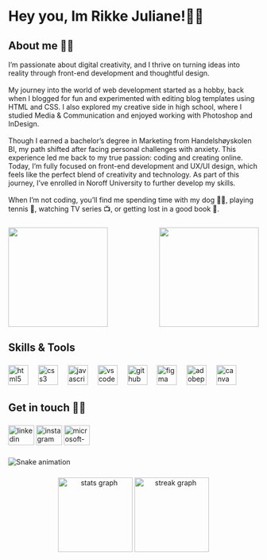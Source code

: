 # Hey you, Im Rikke Juliane!👋🏼

## About me 👸🏽  
<p align="left">I’m passionate about digital creativity, and I thrive on turning ideas into reality through front-end development and thoughtful design. <br><br>My journey into the world of web development started as a hobby, back when I blogged for fun and experimented with editing blog templates using HTML and CSS. I also explored my creative side in high school, where I studied Media & Communication and enjoyed working with Photoshop and InDesign.<br><br>Though I earned a bachelor’s degree in Marketing from Handelshøyskolen BI, my path shifted after facing personal challenges with anxiety. This experience led me back to my true passion: coding and creating online. Today, I’m fully focused on front-end development and UX/UI design, which feels like the perfect blend of creativity and technology. As part of this journey, I’ve enrolled in Noroff University to further develop my skills. <br><br>When I’m not coding, you’ll find me spending time with my dog 🐕‍🦺, playing tennis 🎾, watching TV series 📺, or getting lost in a good book 📖.</p>

###

<img align="right" height="200" src="https://i.postimg.cc/SKRgfyFJ/DALL-E-2024-10-03-21-01-50-A-cartoon-version-of-a-girl-coding-in-a-cozy-darker-room-with-her-hai.webp"  />

###

<img align="left" height="200" src="https://i.postimg.cc/8PfXqkjW/Design-uten-navn.png"  />

###

<br clear="both">

<h2 align="left">Skills & Tools</h2>

###

<div align="left">
  <img src="https://cdn.jsdelivr.net/gh/devicons/devicon/icons/html5/html5-original.svg" height="40" alt="html5 logo"  />
  <img width="12" />
  <img src="https://cdn.jsdelivr.net/gh/devicons/devicon/icons/css3/css3-original.svg" height="40" alt="css3 logo"  />
  <img width="12" />
  <img src="https://cdn.jsdelivr.net/gh/devicons/devicon/icons/javascript/javascript-original.svg" height="40" alt="javascript logo"  />
  <img width="12" />
  <img src="https://cdn.jsdelivr.net/gh/devicons/devicon/icons/vscode/vscode-original.svg" height="40" alt="vscode logo"  />
  <img width="12" />
  <img src="https://skillicons.dev/icons?i=github" height="40" alt="github logo"  />
  <img width="12" />
  <img src="https://cdn.jsdelivr.net/gh/devicons/devicon/icons/figma/figma-original.svg" height="40" alt="figma logo"  />
  <img width="12" />
  <img src="https://skillicons.dev/icons?i=ps" height="40" alt="adobephotoshop logo"  />
  <img width="12" />
  <img src="https://cdn.jsdelivr.net/gh/devicons/devicon/icons/canva/canva-original.svg" height="40" alt="canva logo"  />
</div>

###

<h2 align="left">Get in touch 🤙🏼</h2>

###

<div align="left">
  <img src="https://raw.githubusercontent.com/maurodesouza/profile-readme-generator/master/src/assets/icons/social/linkedin/default.svg" width="52" height="40" alt="linkedin logo"  />
  <img src="https://raw.githubusercontent.com/maurodesouza/profile-readme-generator/master/src/assets/icons/social/instagram/default.svg" width="52" height="40" alt="instagram logo"  />
  <img src="https://raw.githubusercontent.com/maurodesouza/profile-readme-generator/master/src/assets/icons/social/microsoft-outlook/default.svg" width="52" height="40" alt="microsoft-outlook logo"  />
</div>

###

<img src="https://raw.githubusercontent.com/Rikkejuliane/Rikkejuliane/output/snake.svg" alt="Snake animation" />

###

<div align="center">
  <img src="https://github-readme-stats.vercel.app/api?username=Rikkejuliane&hide_title=false&hide_rank=false&show_icons=true&include_all_commits=true&count_private=true&disable_animations=false&theme=synthwave&locale=en&hide_border=false&order=1" height="150" alt="stats graph"  />
  <img src="https://streak-stats.demolab.com?user=Rikkejuliane&locale=en&mode=daily&theme=synthwave&hide_border=false&border_radius=5&order=3" height="150" alt="streak graph"  />
</div>

###

